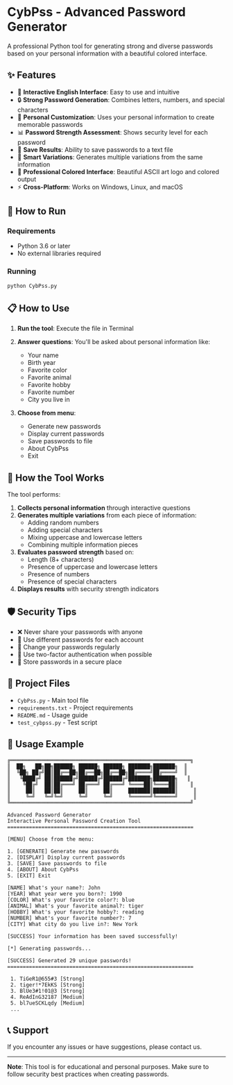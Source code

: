 # CybPss - Advanced Password Generator

A professional Python tool for generating strong and diverse passwords based on your personal information with a beautiful colored interface.

## ✨ Features

- 🎯 **Interactive English Interface**: Easy to use and intuitive
- 🔒 **Strong Password Generation**: Combines letters, numbers, and special characters
- 🎨 **Personal Customization**: Uses your personal information to create memorable passwords
- 📊 **Password Strength Assessment**: Shows security level for each password
- 💾 **Save Results**: Ability to save passwords to a text file
- 🎲 **Smart Variations**: Generates multiple variations from the same information
- 🌈 **Professional Colored Interface**: Beautiful ASCII art logo and colored output
- ⚡ **Cross-Platform**: Works on Windows, Linux, and macOS

## 🚀 How to Run

### Requirements
- Python 3.6 or later
- No external libraries required

### Running
```bash
python CybPss.py
```

## 📋 How to Use

1. **Run the tool**: Execute the file in Terminal
2. **Answer questions**: You'll be asked about personal information like:
   - Your name
   - Birth year
   - Favorite color
   - Favorite animal
   - Favorite hobby
   - Favorite number
   - City you live in

3. **Choose from menu**:
   - Generate new passwords
   - Display current passwords
   - Save passwords to file
   - About CybPss
   - Exit

## 🔧 How the Tool Works

The tool performs:
1. **Collects personal information** through interactive questions
2. **Generates multiple variations** from each piece of information:
   - Adding random numbers
   - Adding special characters
   - Mixing uppercase and lowercase letters
   - Combining multiple information pieces
3. **Evaluates password strength** based on:
   - Length (8+ characters)
   - Presence of uppercase and lowercase letters
   - Presence of numbers
   - Presence of special characters
4. **Displays results** with security strength indicators

## 🛡️ Security Tips

- ❌ Never share your passwords with anyone
- 🔄 Use different passwords for each account
- 📅 Change your passwords regularly
- 🔐 Use two-factor authentication when possible
- 💾 Store passwords in a secure place

## 📁 Project Files

- `CybPss.py` - Main tool file
- `requirements.txt` - Project requirements
- `README.md` - Usage guide
- `test_cybpss.py` - Test script

## 🎯 Usage Example

```
╔══════════════════════════════════════════════════════════╗
║  ██╗   ██╗██╗██████╗ ██████╗ ██████╗ ███████╗███████╗  ║
║  ╚██╗ ██╔╝██║██╔══██╗██╔══██╗██╔══██╗██╔════╝██╔════╝  ║
║   ╚████╔╝ ██║██████╔╝██████╔╝██████╔╝███████╗███████╗   ║
║    ╚██╔╝  ██║██╔═══╝ ██╔═══╝ ██╔═══╝ ╚════██║╚════██║    ║
║     ██║   ██║██║     ██║     ██║     ███████║███████║     ║
║     ╚═╝   ╚═╝╚═╝     ╚═╝     ╚═╝     ╚══════╝╚══════╝     ║
╚══════════════════════════════════════════════════════════╝

Advanced Password Generator
Interactive Personal Password Creation Tool
============================================================

[MENU] Choose from the menu:

1. [GENERATE] Generate new passwords
2. [DISPLAY] Display current passwords
3. [SAVE] Save passwords to file
4. [ABOUT] About CybPss
5. [EXIT] Exit

[NAME] What's your name?: John
[YEAR] What year were you born?: 1990
[COLOR] What's your favorite color?: blue
[ANIMAL] What's your favorite animal?: tiger
[HOBBY] What's your favorite hobby?: reading
[NUMBER] What's your favorite number?: 7
[CITY] What city do you live in?: New York

[SUCCESS] Your information has been saved successfully!

[*] Generating passwords...

[SUCCESS] Generated 29 unique passwords!
============================================================

 1. TiGeR1@655#3 [Strong]
 2. tiger!*7EkKS [Strong]
 3. BlUe3#1!01@3 [Strong]
 4. ReAdInG32187 [Medium]
 5. bl7ueSCKLqdy [Medium]
 ...
```

## 📞 Support

If you encounter any issues or have suggestions, please contact us.

---

**Note**: This tool is for educational and personal purposes. Make sure to follow security best practices when creating passwords.
